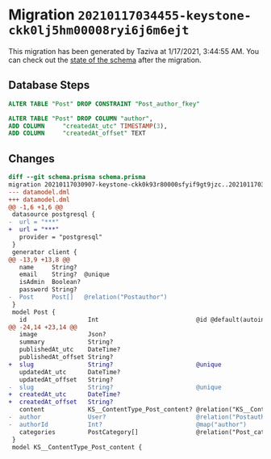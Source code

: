 # Migration `20210117034455-keystone-ckk0lj5hm00008ryi6j6m6ejt`

This migration has been generated by Taziva at 1/17/2021, 3:44:55 AM.
You can check out the [state of the schema](./schema.prisma) after the migration.

## Database Steps

```sql
ALTER TABLE "Post" DROP CONSTRAINT "Post_author_fkey"

ALTER TABLE "Post" DROP COLUMN "author",
ADD COLUMN     "createdAt_utc" TIMESTAMP(3),
ADD COLUMN     "createdAt_offset" TEXT
```

## Changes

```diff
diff --git schema.prisma schema.prisma
migration 20210117030907-keystone-ckk0k93r80000sfyif9gt9jzc..20210117034455-keystone-ckk0lj5hm00008ryi6j6m6ejt
--- datamodel.dml
+++ datamodel.dml
@@ -1,6 +1,6 @@
 datasource postgresql {
-  url = "***"
+  url = "***"
   provider = "postgresql"
 }
 generator client {
@@ -13,9 +13,8 @@
   name     String?
   email    String?  @unique
   isAdmin  Boolean?
   password String?
-  Post     Post[]   @relation("Postauthor")
 }
 model Post {
   id                 Int                           @id @default(autoincrement())
@@ -24,14 +23,14 @@
   image              Json?
   summary            String?
   publishedAt_utc    DateTime?
   publishedAt_offset String?
+  slug               String?                       @unique
   updatedAt_utc      DateTime?
   updatedAt_offset   String?
-  slug               String?                       @unique
+  createdAt_utc      DateTime?
+  createdAt_offset   String?
   content            KS__ContentType_Post_content? @relation("KS__ContentType_Post_contentfrom")
-  author             User?                         @relation("Postauthor", fields: [authorId], references: [id])
-  authorId           Int?                          @map("author")
   categories         PostCategory[]                @relation("Post_categories_many", references: [id])
 }
 model KS__ContentType_Post_content {
```


